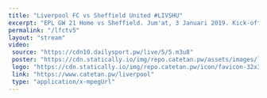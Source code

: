 ```yaml
---
title: "Liverpool FC vs Sheffield United #LIVSHU"
excerpt: "EPL GW 21 Home vs Sheffield. Jum'at, 3 Januari 2019. Kick-off 03:00 WIB"
permalink: "/lfctv5"
layout: "stream"
video:
 source: "https://cdn10.dailysport.pw/live/5/5.m3u8"
 poster: "https://cdn.statically.io/img/repo.catetan.pw/assets/images/livwol.jpg?filter=grayscale&width=720&quality=80&format=webp"
 logo: "https://cdn.statically.io/img/repo.catetan.pw/icon/favicon-32x32.png"
 link: "https://www.catetan.pw/liverpool"
 type: "application/x-mpegUrl"
---
```

